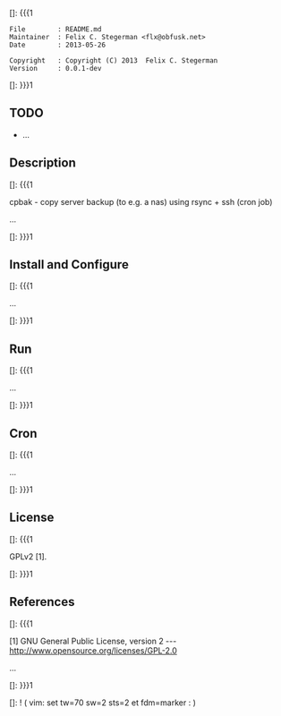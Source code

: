 []: {{{1

    File        : README.md
    Maintainer  : Felix C. Stegerman <flx@obfusk.net>
    Date        : 2013-05-26

    Copyright   : Copyright (C) 2013  Felix C. Stegerman
    Version     : 0.0.1-dev

[]: }}}1

## TODO

  * ...

## Description
[]: {{{1

  cpbak - copy server backup (to e.g. a nas) using rsync + ssh (cron
  job)

  ...

[]: }}}1

## Install and Configure
[]: {{{1

  ...

[]: }}}1

## Run
[]: {{{1

  ...

[]: }}}1

## Cron
[]: {{{1

  ...

[]: }}}1

## License
[]: {{{1

  GPLv2 [1].

[]: }}}1

## References
[]: {{{1

  [1] GNU General Public License, version 2
  --- http://www.opensource.org/licenses/GPL-2.0

  ...

[]: }}}1

[]: ! ( vim: set tw=70 sw=2 sts=2 et fdm=marker : )
